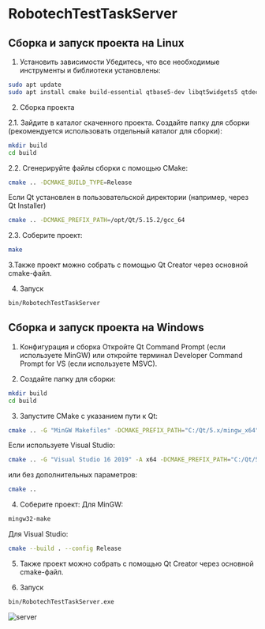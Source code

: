 # RobotechTestTaskServer

## Сборка и запуск проекта на Linux

1. Установить зависимости
Убедитесь, что все необходимые инструменты и библиотеки установлены:
```bash
sudo apt update
sudo apt install cmake build-essential qtbase5-dev libqt5widgets5 qtdeclarative5-dev qttools5-dev-tools
```

2. Сборка проекта

2.1. Зайдите в каталог скаченного проекта. Создайте папку для сборки (рекомендуется использовать отдельный каталог для сборки):
```bash
mkdir build
cd build
```
2.2. Сгенерируйте файлы сборки с помощью CMake:
```bash
cmake .. -DCMAKE_BUILD_TYPE=Release
```
Если Qt установлен в пользовательской директории (например, через Qt Installer)
```bash
cmake .. -DCMAKE_PREFIX_PATH=/opt/Qt/5.15.2/gcc_64
```
2.3. Соберите проект:
```bash
make
```
3.Также проект можно собрать с помощью Qt Creator через основной cmake-файл.

4. Запуск 
```bash
bin/RobotechTestTaskServer 
```

## Сборка и запуск проекта на Windows

1. Конфигурация и сборка
Откройте Qt Command Prompt (если используете MinGW) или откройте терминал Developer Command Prompt for VS (если используете MSVC).

2. Создайте папку для сборки:
```bash
mkdir build
cd build
```

3. Запустите CMake с указанием пути к Qt:
```bash
cmake .. -G "MinGW Makefiles" -DCMAKE_PREFIX_PATH="C:/Qt/5.x/mingw_x64" -DCMAKE_BUILD_TYPE=Release
```
Если используете Visual Studio:
```bash
cmake .. -G "Visual Studio 16 2019" -A x64 -DCMAKE_PREFIX_PATH="C:/Qt/5.x/msvc2019_64"
```
или без дополнительных параметров:
```bash
cmake ..
```

4. Соберите проект:
Для MinGW:
```bash
mingw32-make
```
Для Visual Studio:
```bash
cmake --build . --config Release
```
5. Также проект можно собрать с помощью Qt Creator через основной cmake-файл.

6. Запуск 
```bash
bin/RobotechTestTaskServer.exe
```
![server](https://github.com/user-attachments/assets/2e88874a-c600-49f0-a6d7-7b63e7375a1d)


